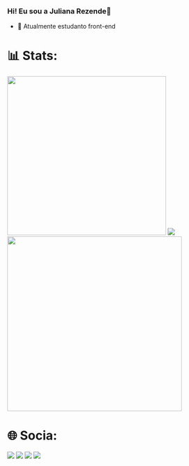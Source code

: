 ### Hi! Eu sou a Juliana Rezende👋

- 🌱 Atualmente estudanto front-end


# 📊 Stats:
<div>
  <img src="https://github-readme-stats.vercel.app/api?username=Julianarzd&theme=neon&hide_border=false&include_all_commits=false&count_private=false&show_icons=true"  width="364px" />
  <img src="https://github-readme-stats.vercel.app/api/top-langs/?username=Julianarzd&hide_progress=true&theme=neon">  
  <img src="https://github-readme-streak-stats.herokuapp.com/?user=Julianarzd&theme=neon&hide_border=false"  width="400px" />
  
   
</div>
 

# 🌐 Socia:
<div>
  <a href = "mailto:contatojulianaswan30@gmail.com"><img src="https://img.shields.io/badge/-Gmail-%23333?style=for-the-badge&logo=gmail&logoColor=white" target="_blank"></a>
   <a href="https://discord.gg/juliana.rezende" target="_blank"><img src="https://img.shields.io/badge/Discord-7289DA?style=for-the-badge&logo=discord&logoColor=white" target="_blank"></a> 
    <a href="https://www.linkedin.com/in/juliana-rezende-24245b23a/" target="_blank"><img src="https://img.shields.io/badge/-LinkedIn-%230077B5?style=for-the-badge&logo=linkedin&logoColor=white" target="_blank"></a>
  <a href="https://instagram.com/jl_rz/" target="_blank"><img src="https://img.shields.io/badge/-Instagram-%23E4405F?style=for-the-badge&logo=instagram&logoColor=white" target="_blank"></a> 
</div>


